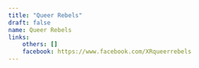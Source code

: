 ```yaml
---
title: "Queer Rebels"
draft: false
name: Queer Rebels
links:
    others: []
    facebook: https://www.facebook.com/XRqueerrebels
---
```


